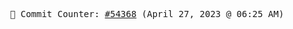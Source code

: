 <p align="center">
    <samp>
        📮 Commit Counter: <a href="https://github.com/Javascript-void0/Javascript-void0/commits/main">#54368</a> (April 27, 2023 @ 06:25 AM)
    </samp>
</p>